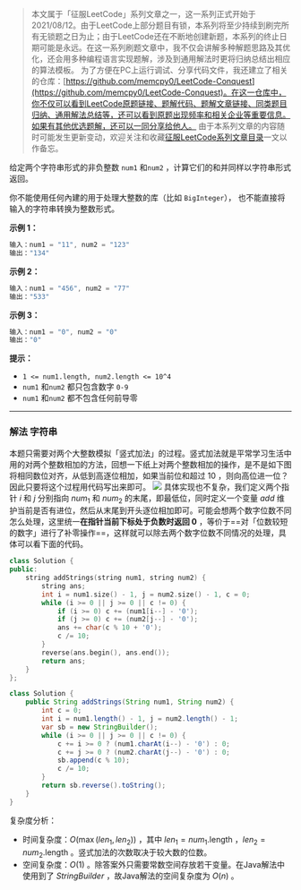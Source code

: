 > 本文属于「征服LeetCode」系列文章之一，这一系列正式开始于2021/08/12。由于LeetCode上部分题目有锁，本系列将至少持续到刷完所有无锁题之日为止；由于LeetCode还在不断地创建新题，本系列的终止日期可能是永远。在这一系列刷题文章中，我不仅会讲解多种解题思路及其优化，还会用多种编程语言实现题解，涉及到通用解法时更将归纳总结出相应的算法模板。
> <b></b>
> 为了方便在PC上运行调试、分享代码文件，我还建立了相关的仓库：[https://github.com/memcpy0/LeetCode-Conquest](https://github.com/memcpy0/LeetCode-Conquest)。在这一仓库中，你不仅可以看到LeetCode原题链接、题解代码、题解文章链接、同类题目归纳、通用解法总结等，还可以看到原题出现频率和相关企业等重要信息。如果有其他优选题解，还可以一同分享给他人。
> <b></b>
> 由于本系列文章的内容随时可能发生更新变动，欢迎关注和收藏[征服LeetCode系列文章目录](https://memcpy0.blog.csdn.net/article/details/119656559)一文以作备忘。

给定两个字符串形式的非负整数 `num1` 和`num2` ，计算它们的和并同样以字符串形式返回。

你不能使用任何內建的用于处理大整数的库（比如 `BigInteger`）， 也不能直接将输入的字符串转换为整数形式。

**示例 1：**
```java
输入：num1 = "11", num2 = "123"
输出："134"
```
**示例 2：**
```java
输入：num1 = "456", num2 = "77"
输出："533"
```
**示例 3：**
```java
输入：num1 = "0", num2 = "0"
输出："0"
```
**提示：**
- `1 <= num1.length, num2.length <= 10^4`
- `num1` 和`num2` 都只包含数字 `0-9`
- `num1` 和`num2` 都不包含任何前导零

---
### 解法 字符串
本题只需要对两个大整数模拟「竖式加法」的过程。竖式加法就是平常学习生活中用的对两个整数相加的方法，回想一下纸上对两个整数相加的操作，是不是如下图将相同数位对齐，从低到高逐位相加，如果当前位和超过 $10$ ，则向高位进一位？因此只要将这个过程用代码写出来即可。
![](https://image-1307616428.cos.ap-beijing.myqcloud.com/Obsidian/202307172245458.png)
具体实现也不复杂，我们定义两个指针 $i$ 和 $j$ 分别指向 $\textit{num}_1$ 和 $\textit{num}_2$ 的末尾，即最低位，同时定义一个变量 $\textit{add}$ 维护当前是否有进位，然后从末尾到开头逐位相加即可。可能会想两个数字位数不同怎么处理，这里统一**在指针当前下标处于负数时返回 $0$** ，等价于==对「位数较短的数字」进行了补零操作==，这样就可以除去两个数字位数不同情况的处理，具体可以看下面的代码。
```cpp
class Solution {
public:
    string addStrings(string num1, string num2) {
        string ans;
        int i = num1.size() - 1, j = num2.size() - 1, c = 0;
        while (i >= 0 || j >= 0 || c != 0) {
            if (i >= 0) c += (num1[i--] - '0');
            if (j >= 0) c += (num2[j--] - '0'); 
            ans += char(c % 10 + '0'); 
            c /= 10;
        }  
        reverse(ans.begin(), ans.end());
        return ans;
    }
};
```

```java
class Solution {
    public String addStrings(String num1, String num2) {
        int c = 0;
        int i = num1.length() - 1, j = num2.length() - 1;
        var sb = new StringBuilder();
        while (i >= 0 || j >= 0 || c != 0) {
            c += i >= 0 ? (num1.charAt(i--) - '0') : 0;
            c += j >= 0 ? (num2.charAt(j--) - '0') : 0;
            sb.append(c % 10);
            c /= 10;
        }
        return sb.reverse().toString();
    }
}
```
复杂度分析：
- 时间复杂度：$O(\max(\textit{len}_1,\textit{len}_2))$ ，其中 $\textit{len}_1=\textit{num}_1.\text{length}$ ，$\textit{len}_2=\textit{num}_2.\text{length}$ 。竖式加法的次数取决于较大数的位数。
- 空间复杂度：$O(1)$ 。除答案外只需要常数空间存放若干变量。在Java解法中使用到了 $StringBuilder$ ，故Java解法的空间复杂度为 $O(n)$ 。

